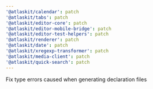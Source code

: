 ```yaml
---
'@atlaskit/calendar': patch
'@atlaskit/tabs': patch
'@atlaskit/editor-core': patch
'@atlaskit/editor-mobile-bridge': patch
'@atlaskit/editor-test-helpers': patch
'@atlaskit/renderer': patch
'@atlaskit/date': patch
'@atlaskit/xregexp-transformer': patch
'@atlaskit/media-client': patch
'@atlaskit/quick-search': patch
---
```


Fix type errors caused when generating declaration files

